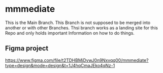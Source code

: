 # mmmediate

This is the Main Branch. This Branch is not supposed to be merged into another or with other Branches.
Thsi branch works as a landing site for this Repo and only holds important Information on how to do things.


## Figma project

https://www.figma.com/file/t2TDHBMjDvwJ0n9Nxvqq00/mmmediate?type=design&mode=design&t=1J4hqCmaJEko4qNz-1
